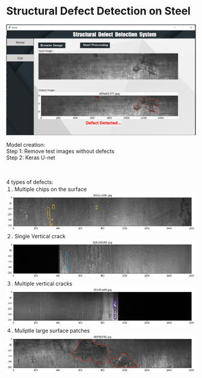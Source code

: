 # Structural Defect Detection on Steel
![Application Screenshot](https://github.com/SwamiPatil/StructuralDefectDetection/blob/main/Images/DefectApplication.png)

Model creation: </br>
Step 1: Remove test images without defects </br>
Step 2: Keras U-net

</br></br>
4 types of defects:
</br>
１. Multiple chips on the surface</br>
![Defect 1](https://github.com/SwamiPatil/StructuralDefectDetection/blob/main/Images/Defect1.png)
２. Single Vertical crack</br>
![Defect 2](https://github.com/SwamiPatil/StructuralDefectDetection/blob/main/Images/Defect2.png)
３. Multiple vertical cracks</br>
![Defect 3](https://github.com/SwamiPatil/StructuralDefectDetection/blob/main/Images/Defect3.png)
４. Muliptle large surface patches</br>
![Defect 4](https://github.com/SwamiPatil/StructuralDefectDetection/blob/main/Images/Defect4.png)
